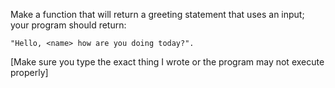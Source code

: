 Make a function that will return a greeting statement that uses an input; your program should return:

`"Hello, <name> how are you doing today?".`

[Make sure you type the exact thing I wrote or the program may not execute properly]
